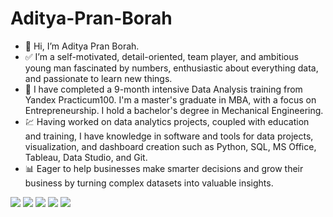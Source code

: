 # Aditya-Pran-Borah

- 👋 Hi, I’m Aditya Pran Borah.
- ✅ I’m a self-motivated, detail-oriented, team player, and ambitious young man fascinated by numbers, enthusiastic about everything data, and passionate to learn new things.
- 🌱 I have completed a 9-month intensive Data Analysis training from Yandex Practicum100. I'm a master's graduate in MBA, with a focus on Entrepreneurship. I hold a bachelor's degree in Mechanical Engineering.
- 💹 Having worked on data analytics projects, coupled with education and training, I have knowledge in software and tools for data projects, visualization, and dashboard creation such as Python, SQL, MS Office, Tableau, Data Studio, and Git.
- 📊 Eager to help businesses make smarter decisions and grow their business by turning complex datasets into valuable insights.

![](https://img.shields.io/badge/Data_Analysis-Data_Visualization-informational?style=flat&color=2bbc8a)
![](https://img.shields.io/badge/Research_Abilities-Business_Insights-informational?style=flat&color=2bbc8a)
![](https://img.shields.io/badge/Python-SQL-informational?style=flat&color=2bbc8a)
![](https://img.shields.io/badge/MS_Office-Tableau-informational?style=flat&color=2bbc8a)
![](https://img.shields.io/badge/Strong_Work_Ethic-Detail_Oriented-informational?style=flat&color=2bbc8a)


<!--
**adityapborah/adityapborah** is a ✨ _special_ ✨ repository because its `README.md` (this file) appears on your GitHub profile.
